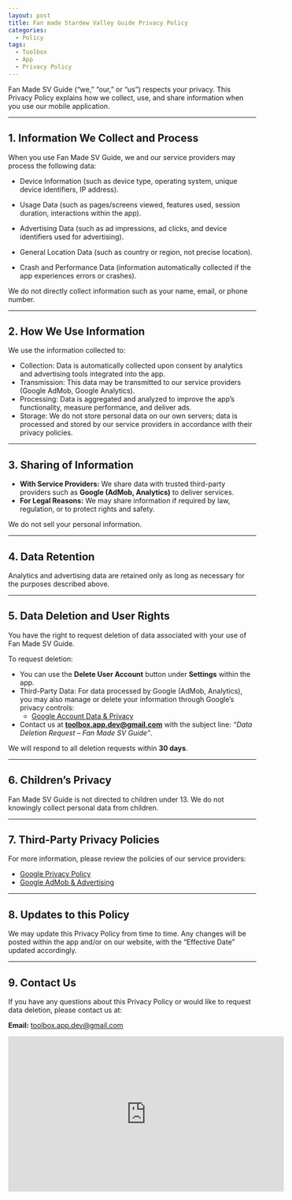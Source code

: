```yaml
---
layout: post
title: Fan made Stardew Valley Guide Privacy Policy
categories:
  - Policy
tags:
  - Toolbox
  - App
  - Privacy Policy
---
```


Fan Made SV Guide (“we,” “our,” or “us”) respects your privacy. This Privacy Policy explains how we collect, use, and
share information when you use our mobile application.

---

## 1. Information We Collect and Process

When you use Fan Made SV Guide, we and our service providers may process the following data:

- Device Information (such as device type, operating system, unique device identifiers, IP address).

- Usage Data (such as pages/screens viewed, features used, session duration, interactions within the app).

- Advertising Data (such as ad impressions, ad clicks, and device identifiers used for advertising).

- General Location Data (such as country or region, not precise location).

- Crash and Performance Data (information automatically collected if the app experiences errors or crashes).

We do not directly collect information such as your name, email, or phone number.

---

## 2. How We Use Information

We use the information collected to:

- Collection: Data is automatically collected upon consent by analytics and advertising tools integrated into the app.
- Transmission: This data may be transmitted to our service providers (Google AdMob, Google Analytics).
- Processing: Data is aggregated and analyzed to improve the app’s functionality, measure performance, and deliver ads.
- Storage: We do not store personal data on our own servers; data is processed and stored by our service providers in
  accordance with their privacy policies.

---

## 3. Sharing of Information

- **With Service Providers:** We share data with trusted third-party providers such as **Google (AdMob, Analytics)** to
  deliver services.
- **For Legal Reasons:** We may share information if required by law, regulation, or to protect rights and safety.

We do not sell your personal information.

---

## 4. Data Retention

Analytics and advertising data are retained only as long as necessary for the purposes described above.

---

## 5. Data Deletion and User Rights

You have the right to request deletion of data associated with your use of Fan Made SV Guide.

To request deletion:

- You can use the **Delete User Account** button under **Settings** within the app.
- Third-Party Data: For data processed by Google (AdMob, Analytics), you may also manage or delete your information
  through Google’s privacy controls:
  -  [Google Account Data & Privacy](https://myaccount.google.com/data-and-privacy)
- Contact us at **toolbox.app.dev@gmail.com** with the subject line: *“Data Deletion Request – Fan Made SV Guide”*.

We will respond to all deletion requests within **30 days**.

---

## 6. Children’s Privacy

Fan Made SV Guide is not directed to children under 13. We do not knowingly collect personal data from children.

---

## 7. Third-Party Privacy Policies

For more information, please review the policies of our service providers:

- [Google Privacy Policy](https://policies.google.com/privacy)
- [Google AdMob & Advertising](https://policies.google.com/technologies/ads)

---

## 8. Updates to this Policy

We may update this Privacy Policy from time to time. Any changes will be posted within the app and/or on our website,
with the “Effective Date” updated accordingly.

---

## 9. Contact Us

If you have any questions about this Privacy Policy or would like to request data deletion, please contact us at:

**Email:** toolbox.app.dev@gmail.com

<div class="embed-responsive">
<iframe width="560" height="315" src="https://www.youtube.com/embed/G5Bz0RmBSw8" title="YouTube video player" frameborder="0" allow="accelerometer; autoplay; clipboard-write; encrypted-media; gyroscope; picture-in-picture" allowfullscreen></iframe>
</div>
